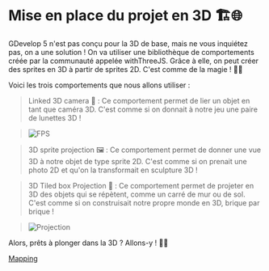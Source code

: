 
# Mise en place du projet en 3D 🏗️🌐

GDevelop 5 n'est pas conçu pour la 3D de base, mais ne vous inquiétez pas, on a une solution ! On va utiliser une bibliothèque de comportements créée par la communauté appelée withThreeJS. Grâce à elle, on peut créer des sprites en 3D à partir de sprites 2D. C'est comme de la magie ! 🎩✨

Voici les trois comportements que nous allons utiliser :

>Linked 3D camera 🎥 : Ce comportement permet de lier un objet en tant que caméra 3D. C'est comme si on donnait à notre jeu une paire de lunettes 3D !

>![FPS](Images/Number-person_views.png)

>3D sprite projection 🖼️ : Ce comportement permet de donner une vue 3D à notre objet de type sprite 2D. C'est comme si on prenait une photo 2D et qu'on la transformait en sculpture 3D !

>3D Tiled box Projection 🧱 : Ce comportement permet de projeter en 3D des objets qui se répètent, comme un carré de mur ou de sol. C'est comme si on construisait notre propre monde en 3D, brique par brique !

>![Projection](Images/img_37.png)



Alors, prêts à plonger dans la 3D ? Allons-y ! 🚀🎉

[Mapping](https://github.com/g404-code-gaming/DoomLike_CodeGaming/blob/main/Création-Du-Jeu/02_Mapping.md)
